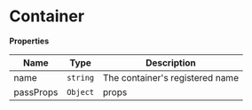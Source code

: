 <h1>Container</h1>

**Properties**

| Name | Type | Description |
| --- | --- | --- |
| name | <code>string</code> | The container's registered name |
| passProps | <code>Object</code> | props |

